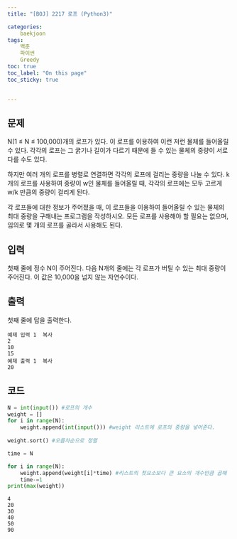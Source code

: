 ```yaml
---
title: "[BOJ] 2217 로프 (Python3)"

categories:
    baekjoon
tags:
    백준
    파이썬
    Greedy
toc: true
toc_label: "On this page"
toc_sticky: true

    
---
```

## 문제
N(1 ≤ N ≤ 100,000)개의 로프가 있다. 이 로프를 이용하여 이런 저런 물체를 들어올릴 수 있다. 각각의 로프는 그 굵기나 길이가 다르기 때문에 들 수 있는 물체의 중량이 서로 다를 수도 있다.

하지만 여러 개의 로프를 병렬로 연결하면 각각의 로프에 걸리는 중량을 나눌 수 있다. k개의 로프를 사용하여 중량이 w인 물체를 들어올릴 때, 각각의 로프에는 모두 고르게 w/k 만큼의 중량이 걸리게 된다.

각 로프들에 대한 정보가 주어졌을 때, 이 로프들을 이용하여 들어올릴 수 있는 물체의 최대 중량을 구해내는 프로그램을 작성하시오. 모든 로프를 사용해야 할 필요는 없으며, 임의로 몇 개의 로프를 골라서 사용해도 된다.

## 입력
첫째 줄에 정수 N이 주어진다. 다음 N개의 줄에는 각 로프가 버틸 수 있는 최대 중량이 주어진다. 이 값은 10,000을 넘지 않는 자연수이다.

## 출력
첫째 줄에 답을 출력한다.

```
예제 입력 1  복사
2
10
15
예제 출력 1  복사
20
```

## 코드


```python
N = int(input()) #로프의 개수
weight = []
for i in range(N):
    weight.append(int(input())) #weight 리스트에 로프의 중량을 넣어준다.
    
weight.sort() #오름차순으로 정렬

time = N

for i in range(N):
    weight.append(weight[i]*time) #리스트의 첫요소보다 큰 요소의 개수만큼 곱해
    time-=1
print(max(weight))
```

    4
    20
    30
    40
    50
    90


